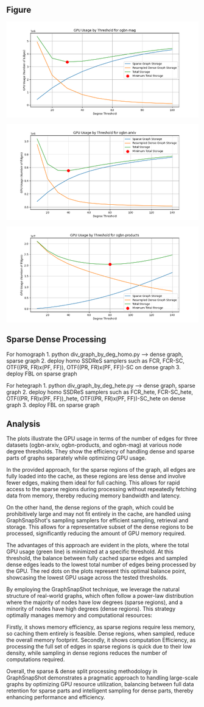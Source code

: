 ## Figure
![model construction](/results/hete/gpu_by_thrs_mag.png)

![model construction](/results/homo/gpu_by_thrs_arxiv.png)

![model construction](/results/homo/gpu_by_thrs_products.png)

## Sparse Dense Processing
For homograph
    1. python div_graph_by_deg_homo.py --> dense graph, sparse graph
    2. deploy homo SSDReS samplers such as FCR, FCR-SC, OTF((PR, FR)x(PF, FF)), OTF((PR, FR)x(PF, FF))-SC on dense graph
    3. deploy FBL on sparse graph

For hetegraph
    1. python div_graph_by_deg_hete.py --> dense graph, sparse graph
    2. deploy homo SSDReS samplers such as FCR_hete, FCR-SC_hete, OTF((PR, FR)x(PF, FF))_hete, OTF((PR, FR)x(PF, FF))-SC_hete on dense graph
    3. deploy FBL on sparse graph

## Analysis
The plots illustrate the GPU usage in terms of the number of edges for three datasets (ogbn-arxiv, ogbn-products, and ogbn-mag) at various node degree thresholds. They show the efficiency of handling dense and sparse parts of graphs separately while optimizing GPU usage.

In the provided approach, for the sparse regions of the graph, all edges are fully loaded into the cache, as these regions are less dense and involve fewer edges, making them ideal for full caching. This allows for rapid access to the sparse regions during processing without repeatedly fetching data from memory, thereby reducing memory bandwidth and latency.

On the other hand, the dense regions of the graph, which could be prohibitively large and may not fit entirely in the cache, are handled using GraphSnapShot's sampling samplers for efficient sampling, retrieval and storage. This allows for a representative subset of the dense regions to be processed, significantly reducing the amount of GPU memory required.

The advantages of this approach are evident in the plots, where the total GPU usage (green line) is minimized at a specific threshold. At this threshold, the balance between fully cached sparse edges and sampled dense edges leads to the lowest total number of edges being processed by the GPU. The red dots on the plots represent this optimal balance point, showcasing the lowest GPU usage across the tested thresholds.

By employing the GraphSnapShot technique, we leverage the natural structure of real-world graphs, which often follow a power-law distribution where the majority of nodes have low degrees (sparse regions), and a minority of nodes have high degrees (dense regions). This strategy optimally manages memory and computational resources:

Firstly, it shows memory efficiency, as sparse regions require less memory, so caching them entirely is feasible. Dense regions, when sampled, reduce the overall memory footprint.
Secondly, it shows computation Efficiency, as processing the full set of edges in sparse regions is quick due to their low density, while sampling in dense regions reduces the number of computations required.

Overall, the sparse & dense split processing methodology in GraphSnapShot demonstrates a pragmatic approach to handling large-scale graphs by optimizing GPU resource utilization, balancing between full data retention for sparse parts and intelligent sampling for dense parts, thereby enhancing performance and efficiency.